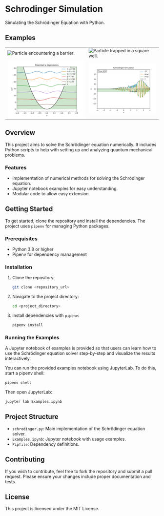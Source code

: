 # Schrodinger Simulation

Simulating the Schrödinger Equation with Python.

## Examples

|                                                           |                                                          |
|-----------------------------------------------------------|----------------------------------------------------------|
| ![Particle encountering a barrier.](./images/barrier.gif) | ![Particle trapped in a square well.](./images/well.gif) |
| ![Harmonic oscillator eigenstates.](./images/harmonic_eigenstates.png) | ![Particle encountering a hole.](./images/hole.png) |

## Overview

This project aims to solve the Schrödinger equation numerically. It includes Python scripts to help with setting up and analyzing quantum mechanical problems.

### Features
- Implementation of numerical methods for solving the Schrödinger equation.
- Jupyter notebook examples for easy understanding.
- Modular code to allow easy extension.

## Getting Started

To get started, clone the repository and install the dependencies. The project uses `pipenv` for managing Python packages.

### Prerequisites
- Python 3.8 or higher
- Pipenv for dependency management

### Installation
1. Clone the repository:
   ```sh
   git clone <repository_url>
   ```
2. Navigate to the project directory:
   ```sh
   cd <project_directory>
   ```
3. Install dependencies with `pipenv`:
   ```sh
   pipenv install
   ```

### Running the Examples

A Jupyter notebook of examples is provided so that users can learn how to use the Schrödinger equation solver step-by-step and visualize the results interactively.

You can run the provided examples notebook using JupyterLab. To do this, start a pipenv shell:
```sh
pipenv shell
```
Then open JupyterLab:
```sh
jupyter lab Examples.ipynb
```

## Project Structure
- `schrodinger.py`: Main implementation of the Schrödinger equation solver.
- `Examples.ipynb`: Jupyter notebook with usage examples.
- `Pipfile`: Dependency definitions.

## Contributing
If you wish to contribute, feel free to fork the repository and submit a pull request. Please ensure your changes include proper documentation and tests.

## License
This project is licensed under the MIT License.
